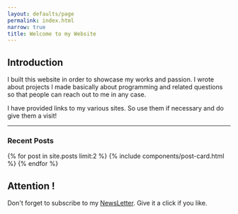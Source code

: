 ```yaml
---
layout: defaults/page
permalink: index.html
narrow: true
title: Welcome to my Website
---
```


<!-- Global site tag (gtag.js) - Google Analytics -->
<script async src="https://www.googletagmanager.com/gtag/js?id=UA-172779941-1"></script>
<script>
  window.dataLayer = window.dataLayer || [];
  function gtag(){dataLayer.push(arguments);}
  gtag('js', new Date());

  gtag('config', 'UA-172779941-1');
</script>


## Introduction

I built this website in order to showcase my works and passion. I wrote about projects I made basically about programming and related questions so that people can reach out to me in any case.

I have provided links to my various sites. So use them if necessary and do give them a visit!

<hr/>

### Recent Posts

{% for post in site.posts limit:2 %}
{% include components/post-card.html %}
{% endfor %}

<h2 class = "display-3"> Attention !</h2>
<div class="alert alert-success" role="alert">
  Don't forget to subscribe to my <a target = "_blank" href="https://rocky-mesa-67884.herokuapp.com/" class="alert-link">NewsLetter</a>. Give it a click if you like.
</div>
